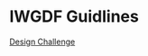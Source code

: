 # IWGDF Guidlines

[Design Challenge](https://github.com/fdnd-agency/iwgdfguidlines/wiki/Design-Challenge)

